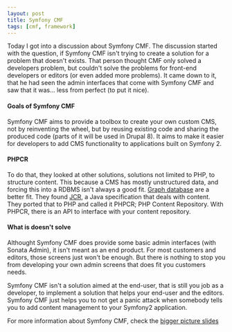 ```yaml
---
layout: post
title: Symfony CMF
tags: [cmf, framework]
---
```

Today I got into a discussion about Symfony CMF. The discussion started with the question, if Symfony CMF isn't trying
to create a solution for a problem that doesn't exists. That person thought CMF only solved a developers problem, but
couldn't solve the problems for front-end developers or editors (or even added more problems). It came down to it, that
he had seen the admin interfaces that come with Symfony CMF and saw that it was... less from perfect (to put it nice).

#### Goals of Symfony CMF

Symfony CMF aims to provide a toolbox to create your own custom CMS, not by reinventing the wheel, but by reusing
existing code and sharing the produced code (parts of it will be used in Drupal 8). It aims to make it easier for
developers to add CMS functionality to applications built on Symfony 2.

#### PHPCR

To do that, they looked at other solutions, solutions not limited to PHP, to structure content. This because a CMS has
mostly unstructured data, and forcing this into a RDBMS isn't always a good fit. [Graph database][graph] are a better
fit. They found [JCR][jcr], a Java specification that deals with content. They ported that to PHP and called it PHPCR;
PHP Content Repository. With PHPCR, there is an API to interface with your content repository.

#### What is doesn't solve

Althought Symfony CMF does provide some basic admin interfaces (with Sonata Admin), it isn't meant as an end product.
For most customers and editors, those screens just won't be enough. But there is nothing to stop you from developing
your own admin screens that does fit you customers needs.

Symfony CMF isn't a solution aimed at the end-user, that is still you job as a developer, to implement a solution that
helps your end-user and the editors. Symfony CMF just helps you to not get a panic attack when somebody tells you to add
content management to your Symfony2 application.

For more information about Symfony CMF, check the [bigger picture slides][bigger_picture]

[graph]: https://en.wikipedia.org/wiki/Graph_database
[jcr]: http://jcp.org/en/jsr/detail?id=283
[bigger_picture]: http://cmf.symfony.com/slides/bigpicture.html